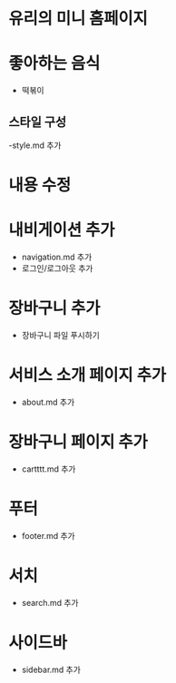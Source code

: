 # 유리의 미니 홈페이지

# 좋아하는 음식

- 떡볶이

## 스타일 구성

-style.md 추가

# 내용 수정

# 내비게이션 추가

- navigation.md 추가
- 로그인/로그아웃 추가

# 장바구니 추가

- 장바구니 파일 푸시하기

# 서비스 소개 페이지 추가

- about.md 추가

# 장바구니 페이지 추가

- cartttt.md 추가

# 푸터

- footer.md 추가

# 서치

- search.md 추가

# 사이드바

- sidebar.md 추가
